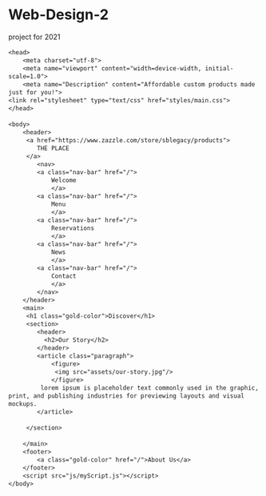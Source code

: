# Web-Design-2
project for 2021

<!doctype html>
<html lang="en">
	
	<head>
		<meta charset="utf-8">
		<meta name="viewport" content="width=device-width, initial-scale=1.0">
		<meta name="Description" content="Affordable custom products made just for you!">
	<link rel="stylesheet" type="text/css" href="styles/main.css">
	</head>

	<body>
		<header>
		 <a href="https://www.zazzle.com/store/sblegacy/products">
			THE PLACE
		 </a>
			<nav>
			<a class="nav-bar" href="/">
				Welcome
				</a>
			<a class="nav-bar" href="/">
				Menu
				</a>
			<a class="nav-bar" href="/">
				Reservations
				</a>
			<a class="nav-bar" href="/">
				News
				</a>
			<a class="nav-bar" href="/">
				Contact
				</a>
			</nav>
		</header>
		<main>
		 <h1 class="gold-color">Discover</h1>
		 <section>
			<header>
			  <h2>Our Story</h2>
			</header>
			<article class="paragraph">
				<figure>
				 <img src="assets/our-story.jpg"/>
				</figure>
			 lorem ipsum is placeholder text commonly used in the graphic, print, and publishing industries for previewing layouts and visual mockups.
			</article>
			 
		 </section>
		
		</main>
		<footer>
			<a class="gold-color" href="/">About Us</a>
		</footer>
		<script src="js/myScript.js"></script>
	</body>
	
</html>
